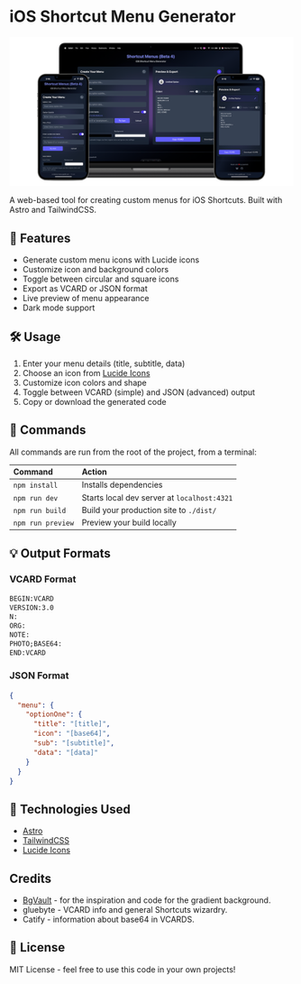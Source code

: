 # iOS Shortcut Menu Generator

![Screenshots of Shortcut Menus in action on devices](/public/og-image.png)

A web-based tool for creating custom menus for iOS Shortcuts. Built with Astro and TailwindCSS.

## 🚀 Features

- Generate custom menu icons with Lucide icons
- Customize icon and background colors
- Toggle between circular and square icons
- Export as VCARD or JSON format
- Live preview of menu appearance
- Dark mode support

## 🛠️ Usage

1. Enter your menu details (title, subtitle, data)
2. Choose an icon from [Lucide Icons](https://lucide.dev/icons)
3. Customize icon colors and shape
4. Toggle between VCARD (simple) and JSON (advanced) output
5. Copy or download the generated code

## 🧞 Commands

All commands are run from the root of the project, from a terminal:

| Command           | Action                                      |
| :--------------- | :------------------------------------------ |
| `npm install`    | Installs dependencies                       |
| `npm run dev`    | Starts local dev server at `localhost:4321` |
| `npm run build`  | Build your production site to `./dist/`     |
| `npm run preview`| Preview your build locally                  |

## 💡 Output Formats

### VCARD Format
```text
BEGIN:VCARD
VERSION:3.0
N:
ORG:
NOTE:
PHOTO;BASE64:
END:VCARD
```

### JSON Format
```json
{
  "menu": {
    "optionOne": {
      "title": "[title]",
      "icon": "[base64]",
      "sub": "[subtitle]",
      "data": "[data]"
    }
  }
}
```

## 🎨 Technologies Used

- [Astro](https://astro.build)
- [TailwindCSS](https://tailwindcss.com)
- [Lucide Icons](https://lucide.dev)

## Credits

- [BgVault](https://www.bgvault.tech) - for the inspiration and code for the gradient background.
- gluebyte - VCARD info and general Shortcuts wizardry.
- Catify - information about base64 in VCARDS.

## 📝 License

MIT License - feel free to use this code in your own projects!
